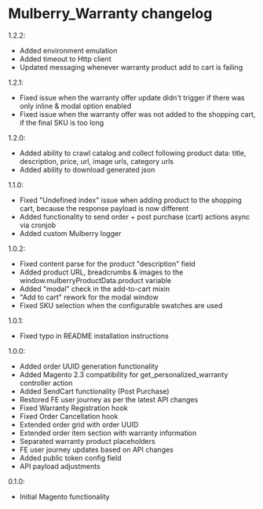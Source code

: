 Mulberry_Warranty changelog
========================

1.2.2:
- Added environment emulation
- Added timeout to Http client
- Updated messaging whenever warranty product add to cart is failing

1.2.1:
- Fixed issue when the warranty offer update didn't trigger if there was only inline & modal option enabled
- Fixed issue when the warranty offer was not added to the shopping cart, if the final SKU is too long

1.2.0:
- Added ability to crawl catalog and collect following product data: title, description, price, url, image urls, category urls
- Added ability to download generated json

1.1.0:
- Fixed "Undefined index" issue when adding product to the shopping cart, because the response payload is now different
- Added functionality to send order + post purchase (cart) actions async via cronjob
- Added custom Mulberry logger

1.0.2:
- Fixed content parse for the product "description" field
- Added product URL, breadcrumbs & images to the window.mulberryProductData.product variable
- Added "modal" check in the add-to-cart mixin
- "Add to cart" rework for the modal window
- Fixed SKU selection when the configurable swatches are used

1.0.1:
- Fixed typo in README installation instructions

1.0.0:
- Added order UUID generation functionality
- Added Magento 2.3 compatibility for get_personalized_warranty controller action
- Added SendCart functionality (Post Purchase)
- Restored FE user journey as per the latest API changes
- Fixed Warranty Registration hook
- Fixed Order Cancellation hook
- Extended order grid with order UUID
- Extended order item section with warranty information
- Separated warranty product placeholders
- FE user journey updates based on API changes
- Added public token config field
- API payload adjustments

0.1.0:
- Initial Magento functionality
